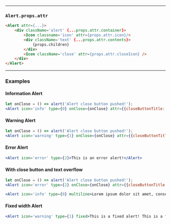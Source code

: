 ______________________________________________________________________________

### `Alert.props.attr`

```html
<Alert attr={...}>
    <div className='alert' {...props.attr.container}>
        <Icon classname='icon' attr={props.attr.icon}/>
        <div className='text' {...props.attr.contents}>
            {props.children}
        </div>
        <Icon className='close' attr={props.attr.closeIcon} />
    </div>
</Alert>
```

______________________________________________________________________________

### Examples

#### Information Alert

```jsx
let onClose = () => alert('Alert close button pushed!');
<Alert icon='info' type={0} onClose={onClose} attr={{closeButtonTitle: 'dismiss'}}>This is an information alert!</Alert>
```

#### Warning Alert

```jsx
let onClose = () => alert('Alert close button pushed!');
<Alert icon='warning' type={1} onClose={onClose} attr={{closeButtonTitle: 'dismiss'}}>This is a warning alert!</Alert>
```

#### Error Alert

```jsx
<Alert icon='error' type={2}>This is an error alert!</Alert>
```

#### With close button and text overflow

```jsx
let onClose = () => alert('Alert close button pushed!');
<Alert icon='error' type={2} onClose={onClose} attr={{closeButtonTitle: 'dismiss'}}>This is an error alert with a close button! pp This is an error alert with a close button! This is an error alert with a close button! This is an error alert with a close button!</Alert>
```

```jsx
<Alert icon='info' type={0} multiline>Lorem ipsum dolor sit amet, consectetur adipiscing elit. Sed efficitur eros nec arcu vulputate placerat. Mauris porta consectetur eros, id vehicula ligula tempus at. Pellentesque sed velit nisl. Pellentesque efficitur orci ultrices dui condimentum venenatis. Pellentesque risus tortor, mollis tincidunt euismod in, rutrum et nisl. Praesent tincidunt metus justo, tempus tincidunt nisi facilisis ac. Praesent a metus nec urna viverra ultrices id sed arcu.</Alert>
```

#### Fixed width Alert

```jsx
<Alert icon='warning' type={1} fixed>This is a fixed alert! This is a fixed alert! This is a fixed alert!</Alert>
```